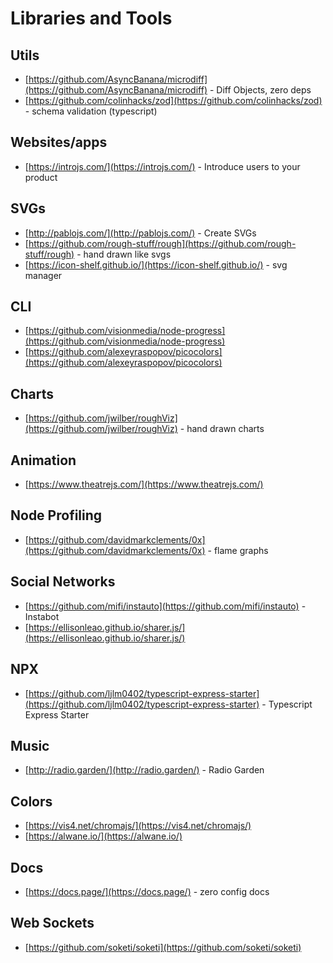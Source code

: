 # Libraries and Tools

## Utils

- [https://github.com/AsyncBanana/microdiff](https://github.com/AsyncBanana/microdiff) - Diff Objects, zero deps
- [https://github.com/colinhacks/zod](https://github.com/colinhacks/zod) - schema validation (typescript)

## Websites/apps

- [https://introjs.com/](https://introjs.com/) - Introduce users to your product

## SVGs

- [http://pablojs.com/](http://pablojs.com/) - Create SVGs
- [https://github.com/rough-stuff/rough](https://github.com/rough-stuff/rough) - hand drawn like svgs
- [https://icon-shelf.github.io/](https://icon-shelf.github.io/) - svg manager

## CLI

- [https://github.com/visionmedia/node-progress](https://github.com/visionmedia/node-progress)
- [https://github.com/alexeyraspopov/picocolors](https://github.com/alexeyraspopov/picocolors)

## Charts

- [https://github.com/jwilber/roughViz](https://github.com/jwilber/roughViz) - hand drawn charts

## Animation

- [https://www.theatrejs.com/](https://www.theatrejs.com/)

## Node Profiling

- [https://github.com/davidmarkclements/0x](https://github.com/davidmarkclements/0x) - flame graphs

## Social Networks

- [https://github.com/mifi/instauto](https://github.com/mifi/instauto) - Instabot
- [https://ellisonleao.github.io/sharer.js/](https://ellisonleao.github.io/sharer.js/)

## NPX

- [https://github.com/ljlm0402/typescript-express-starter](https://github.com/ljlm0402/typescript-express-starter) - Typescript Express Starter

## Music

- [http://radio.garden/](http://radio.garden/) - Radio Garden

## Colors

- [https://vis4.net/chromajs/](https://vis4.net/chromajs/)
- [https://alwane.io/](https://alwane.io/)

## Docs

- [https://docs.page/](https://docs.page/) - zero config docs

## Web Sockets

- [https://github.com/soketi/soketi](https://github.com/soketi/soketi)
